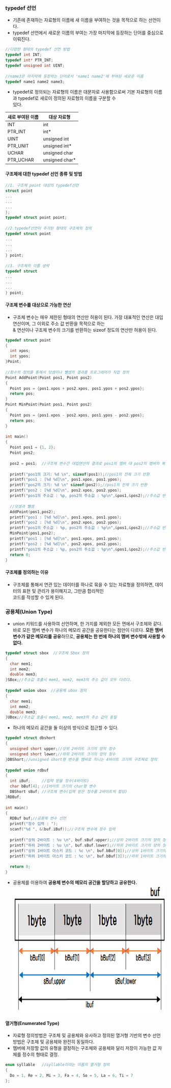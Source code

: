 ### typedef 선언
* 기존에 존재하는 자료형의 이름에 새 이름을 부여하는 것을 목적으로 하는 선언이다.
* typedef 선언에서 새로운 이름의 부여는 가장 마지막에 등장하는 단어를 중심으로 이뤄진다.
```cpp
//다양한 형태의 typedef 선언 방법
typedef int INT;
typedef int* PTR_INT;
typedef unsigned int UINT;

//name3은 마지막에 등장하는 단어로서 'name1 name2'에 부여된 새로운 이름
typedef name1 name2 name3;
```
* typedef로 정의되는 자료형의 이름은 대문자로 사용함으로써 기본 자료형의 이름과 typedef로 새로이 정의된 자료형의 이름을 구분할 수 <br/>있다.

|새로 부여된 이름|대상 자료형|
|-|-|
|INT|int|
|PTR_INT|int*|
|UINT|unsigned int|
|PTR_UNIT|unsigned int*|
|UCHAR|unsigned char|
PTR_UCHAR|unsigned char*|

#### 구조체에 대한 typedef 선언 종류 및 방법
```cpp
//1. 구조체 point 대상의 typedef선언
struct point
...
...
...
};
typedef struct point point;

//2.typedef선언이 추가된 형태의 구조체의 정의
typedef struct point
...
...
...
} point;

//3. 구조체의 이름 생략
typedef struct
...
...
...
} point;
```
#### 구조체 변수를 대상으로 가능한 연산
* 구조체 변수는 매우 제한된 형태의 연산만 허용이 된다. 가장 대표적인 연산은 대입연산이며, 그 이외로 주소 값 반환을 목적으로 하는 <br/>& 연산이나 구조체 변수의 크기를 반환하는 sizeof 정도의 연산만 허용이 된다.
```cpp
typedef struct point
{
  int xpos;
  int ypos;
}Point;

//함수의 정의를 통해서 덧셈이나 뺄셈의 결과를 프로그래머가 직접 정의
Point AddPoint(Point pos1, Point pos2)
{
  Point pos = {pos1.xpos + pos2.xpos, pos1.ypos + pos2.ypos};
  return pos;
}
Point MinPoint(Point pos1, Point pos2)
{
  Point pos = {pos1.xpos - pos2.xpos, pos1.ypos - pos2.ypos};
  return pos;
}

int main()
{
  Point pos1 = {1, 2};
  Point pos2;

  pos2 = pos1;	//구조체 변수간 대입연산의 결과로 pos1의 멤버 대 pos2의 멤버의 복사가 이루어진다.

  printf("pos1의 크기: %d \n", sizeof(pos1));//pos1의 전체 크기 반환
  printf("pos1 : [%d %d]\n", pos1.xpos, pos1.ypos);
  printf("pos2의 크기: %d \n" sizeof(pos2));//pos1의 전체 크기 반환
  printf("pos2 : [%d %d]\n", pos2.xpos, pos2.ypos);
  printf("pos1의 주소값 : %p, pos2의 주소값 : %p\n",&pos1,&pos2);//주소값 반환

  //덧셈과 뺄셈
  AddPoint(pos1,pos2);
  printf("pos1 : [%d %d]\n", pos1.xpos, pos1.ypos);
  printf("pos2 : [%d %d]\n", pos2.xpos, pos2.ypos);
  printf("pos1의 주소값 : %p, pos2의 주소값 : %p\n",&pos1,&pos2);//주소값 반환
  MinPoint(pos1,pos2);
  printf("pos1 : [%d %d]\n", pos1.xpos, pos1.ypos);
  printf("pos2 : [%d %d]\n", pos2.xpos, pos2.ypos);
  printf("pos1의 주소값 : %p, pos2의 주소값 : %p\n",&pos1,&pos2);//주소값 반환
  return 0;
}
```
#### 구조체를 정의하는 이유
* 구조체를 통해서 연관 있는 데이터를 하나로 묶을 수 있는 자료형을 정의하면, 데이터의 표현 및 관리가 용이해지고, 그만큼 합리적인 <br/>코드를 작성할 수 있게 된다.

### 공용체(Union Type)
* union 키워드를 사용하여 선언하며, 한 가지를 제외한 모든 면에서 구조체와 같다. 바로 모든 멤버 변수가 하나의 메모리 공간을 공유한다는 점만이 다르다. **모든 멤버 변수가 같은 메모리를 공유**하므로, **공용체는 한 번에 하나의 멤버 변수밖에 사용할 수 없다.**
```cpp
typedef struct sbox  //구조체 Sbox 정의
{
  char mem1;
  int mem2;
  double mem3;
}SBox;//주소값 호출시 mem1, mem2, mem3의 주소 값이 모두 다르다.

typedef union ubox  //공용체 ubox 정의
{
  char mem1;
  int mem2;
  double mem3;
}UBox;//주소값 호출시 mem1, mem2, mem3의 주소 값이 동일
```
* 하나의 메모리 공간을 둘 이상의 방식으로 접근할 수 있다.
```cpp
typedef struct dbshort
{
  unsigned short upper;//상위 2바이트 크기의 양의 정수
  unsigned short lower;//하위 2바이트 크기의 양의 정수
}DBShort;//unsigned short형 변수를 멤버로 지니는 4바이트 크기의 구조체로 정의

typedef union rdbuf
{
  int iBuf;		//입력 받을 정수(4바이트)
  char bBuf[4];	//1바이트 크기의 char형 변수
  DBShort sBuf;	//구조체 변수(입력 받은 정수를 2바이트씩 할당)
}RDBuf; 

int main()
{
  RDBuf buf;//공용체 변수 선언
  printf("정수 입력 : ");
  scanf("%d ", &(buf.iBuf));//구조체 변수에 정수 입력

  printf("상위 2바이트 : %u \n", buf.sBuf.upper);//상위 2바이트 크기의 양의 정수 출력
  printf("하위 2바이트 : %u \n", buf.sBuf.lower);//하위 2바이트 크기의 양의 정수 출력
  printf("상위 1바이트 아스키 코드 : %c \n", buf.bBuf[0]);//상위 1바이트 크기의 아스키 코드 문자 출력
  printf("하위 1바이트 아스키 코드 : %c \n", buf.bBuf[3]);//하위 1바이트 크기의 아스키 코드 문자 출력
  
  return 0;
}
```
* 공용체를 이용하여 **공용체 변수의 메모리 공간을 할당하고 공유한다.**
<img src="https://github.com/YouAndMeToo3323/TIL/blob/main/C/image/%EA%B3%B5%EC%9A%A9%EC%B2%B4_%EB%B3%80%EC%88%98%EC%9D%98_%ED%95%A0%EB%8B%B9%EA%B3%BC_%EA%B3%B5%EC%9C%A0.png?raw=true" width ="600px" height= "400px" title = "공용체 변수의 할당과 공유"></img>

#### 열거형(Enumerated Type)
* 자료형 정의방법은 구조체 및 공용체와 유사하고 정의된 열거형 기반의 변수 선언 방법은 구조체 및 공용체와 완전히 동일하다.
* 멤버에 저장할 값의 유형을 결정하는 구조체와 공용체와 달리 저장이 가능한 값 자체를 정수의 형태로 결정.
```cpp
enum syllable	//syllable이라는 이름의 열거형 정의
{
  Do = 1, Re = 2, Mi = 3, Fa = 4, So = 5, La = 6, Ti = 7
};
```



